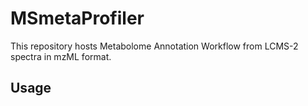 # MSmetaProfiler

This repository hosts Metabolome Annotation Workflow from LCMS-2 spectra in mzML format.

## Usage
